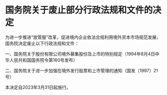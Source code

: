# 国务院关于废止部分行政法规和文件的决定

<!-- INFO END -->

为进一步推进“放管服”改革，促进境内企业依法合规利用境外资本市场规范发展，国务院决定废止以下行政法规和文件：

一、国务院关于股份有限公司境外募集股份及上市的特别规定（1994年8月4日中华人民共和国国务院令第160号发布）

二、国务院关于进一步加强在境外发行股票和上市管理的通知（国发〔1997〕21号）

本决定自2023年3月31日起施行。
